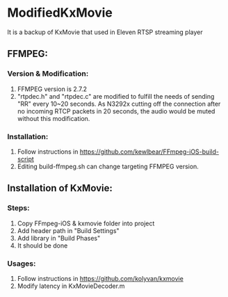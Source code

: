 # ModifiedKxMovie

It is a backup of KxMovie that used in Eleven RTSP streaming player

## FFMPEG:
### Version & Modification:

1. FFMPEG version is 2.7.2
2. "rtpdec.h" and "rtpdec.c" are modified to fulfill the needs of sending "RR" every 10~20 seconds.
   As N3292x cutting off the connection after no incoming RTCP packets in 20 seconds, the audio would be muted without this modification.

### Installation:

1. Follow instructions in https://github.com/kewlbear/FFmpeg-iOS-build-script
2. Editing build-ffmpeg.sh can change targeting FFMPEG version.

## Installation of KxMovie:
### Steps:
1. Copy FFmpeg-iOS & kxmovie folder into project
2. Add header path in "Build Settings"
3. Add library in "Build Phases"
4. It should be done

### Usages:
1. Follow instructions in https://github.com/kolyvan/kxmovie
2. Modify latency in KxMovieDecoder.m
